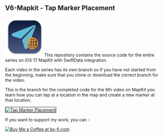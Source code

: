 ## V6-Mapkit - Tap Marker Placement

![mac128](Images/mac128.png)This repository contains the source code for the entire series on iOS 17 MapKit with SwiftData integration.

Each video in the series has its own branch so if you have not started from the beginning, make sure that you clone or download the correct branch for the video.

This is the branch for the completed code for the 6th video on MapKit you learn how you can tap at a location in the map and create a new marker at that location.

<a href="http://www.youtube.com/watch?feature=player_embedded&v=jjm8WOn0Xhk
" target="_blank"><img src="http://img.youtube.com/vi/jjm8WOn0Xhk/0.jpg" 
alt="Tap Marker Placement" width="480" height="360" border="1" /></a>

If you want to support my work, you can - </br>

<a href='https://ko-fi.com/Z8Z22WRVG' target='_blank'><img height='36' style='border:0px;height:36px;' src='https://cdn.ko-fi.com/cdn/kofi3.png?v=2' border='0' alt='Buy Me a Coffee at ko-fi.com' /></a>

